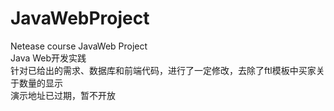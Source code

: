 # JavaWebProject
Netease course JavaWeb Project<br/>
Java Web开发实践<br/>
针对已给出的需求、数据库和前端代码，进行了一定修改，去除了ftl模板中买家关于数量的显示<br/>
演示地址已过期，暂不开放<br/>
